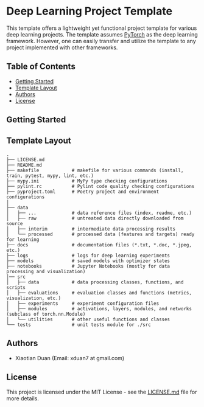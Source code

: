 # Deep Learning Project Template
This template offers a lightweight yet functional project template for various deep learning projects. 
The template assumes [PyTorch](https://pytorch.org/) as the deep learning framework.
However, one can easily transfer and utilize the template to any project implemented with other frameworks.


## Table of Contents
- [Getting Started](#getting-started)
- [Template Layout](#template-layout)
- [Authors](#authors)
- [License](#license)


## Getting Started 


## Template Layout

```text
.
├── LICENSE.md
├── README.md
├── makefile            # makefile for various commands (install, train, pytest, mypy, lint, etc.) 
├── mypy.ini            # MyPy type checking configurations
├── pylint.rc           # Pylint code quality checking configurations
├── pyproject.toml      # Poetry project and environment configurations
│
├── data
│   ├── ...             # data reference files (index, readme, etc.)
│   ├── raw             # untreated data directly downloaded from source
│   ├── interim         # intermediate data processing results
│   └── processed       # processed data (features and targets) ready for learning
├── docs                # documentation files (*.txt, *.doc, *.jpeg, etc.)
├── logs                # logs for deep learning experiments
├── models              # saved models with optimizer states
├── notebooks           # Jupyter Notebooks (mostly for data processing and visualization)
│── src    
│   ├── data            # data processing classes, functions, and scripts
│   ├── evaluations     # evaluation classes and functions (metrics, visualization, etc.)
│   ├── experiments     # experiment configuration files
│   ├── modules         # activations, layers, modules, and networks (subclass of torch.nn.Module)
│   └── utilities       # other useful functions and classes
└── tests               # unit tests module for ./src
```


## Authors
* Xiaotian Duan (Email: xduan7 at gmail.com)


## License
This project is licensed under the MIT License - see the [LICENSE.md](LICENSE.md) file for more details.

